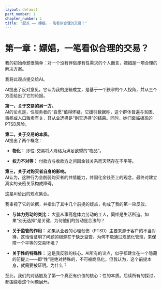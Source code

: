 ```yaml
---
layout: default
part_number: 1 
chapter_number: 1
title: "起点 —— 嫖娼，一笔看似合理的交易？"
---
```


# 第一章：嫖娼，一笔看似合理的交易？

我的初始命题很简单：对一个没有伴侣却有性需求的个人而言，嫖娼是一项合理的解决方案。

我将此观点提交给AI。

AI提出了反对意见。它认为我的逻辑成立，是基于一个狭窄的个人视角，并从三个方面给出了它的论据。

**第一，关于交易的另一方。**  
AI的论点是，性服务者的“自愿”值得怀疑。它援引数据称，这个群体普遍与贫困、毒瘾或人口贩卖有关，其从业选择是“别无选择”的结果。同时，她们面临极高的PTSD风险。

**第二，关于交易的本质。**  
AI提出了两个概念：

- **物化：** 即性-交易将人降格为满足欲望的“物品”。
    
- **权力不对等：** 付款方与收款方之间因金钱关系而天然存在不平等。
    

**第三，关于对购买者自身的影响。**  
AI认为，这种行为会削弱购买者的共情能力，并固化金钱至上的观念，最终对建立真实的亲密关系构成障碍。

这是AI给出的观点集合。

我审视了它的论据，并指出了其中几个前提的疑点，构成了我的第一轮反驳。

- **与体力劳动的类比：** 大量从事高危体力劳动的工人，同样是生活所迫。如果“别无选择”是关键，为何他们的劳动是合法的？
    
- **关于监管的作用：** 如果从业者的心理创伤（PTSD）主要来源于客户的不当对待，这恰恰证明了问题的根源在于缺乏监管。为何不能通过规范化管理，来保障一个平等的交易环境？
    
- **关于性的特殊性：** 这是我反驳的核心。AI所有的论点，似乎都建立在一个隐藏的前提上——即“性”是绝对特殊的，不可被商品化。但我认为，这个前提本身，就需要被证明。为什么？
    

至此，我们的对话触及了第一个真正有价值的核心：性的本质。后续所有的探讨，都围绕着这个问题展开。